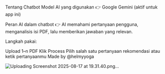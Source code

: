Tentang Chatbot
Model AI yang digunakan
👉 Google Gemini (aktif untuk app ini)

Peran AI dalam chatbot
👉 AI memahami pertanyaan pengguna, menganalisis isi PDF, lalu memberikan jawaban yang relevan.

Langkah pakai:

Upload 1–n PDF
Klik Process
Pilih salah satu pertanyaan rekomendasi atau ketik pertanyaanmu
Made by @helmyyoga


![Uploading Screenshot 2025-08-17 at 19.31.40.png…]()
